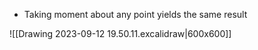 
- Taking moment about any point yields the same result
 
![[Drawing 2023-09-12 19.50.11.excalidraw|600x600]]
